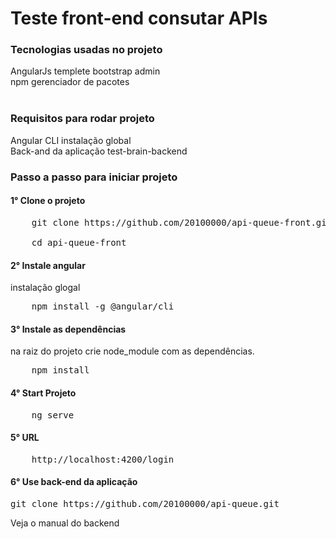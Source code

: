 <h1>Teste front-end consutar APIs</h1>

<h3>Tecnologias usadas no projeto</h3>
AngularJs templete bootstrap admin<br>
npm gerenciador de pacotes </br>
<br/>
<h3>Requisitos para rodar projeto</h3>
Angular CLI instalação global <br>
Back-and da aplicação test-brain-backend
<h3>Passo a passo para iniciar projeto 
<h4>1° Clone o projeto</h4> 
<pre>
    git clone https://github.com/20100000/api-queue-front.git<br/>
    cd api-queue-front
</pre>
<h4>2° Instale angular</h4> 
instalação glogal 
<pre>
    npm install -g @angular/cli
</pre>
<h4>3° Instale as dependências</h4>  
na raiz do projeto
crie node_module com as dependências.<br/>
<pre>
    npm install
</pre>

<h4>4° Start Projeto</h4>  
<pre>
    ng serve
</pre>

<h4>5° URL</h4>  
<pre>
    http://localhost:4200/login
</pre>

<h4>6° Use back-end da aplicação</h4>
<pre>
git clone https://github.com/20100000/api-queue.git
</pre>
Veja o manual do backend<br>


